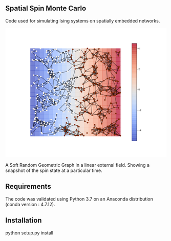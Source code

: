 ## Spatial Spin Monte Carlo

Code used for simulating Ising systems on spatially embedded networks.

![](https://github.com/MGarrod1/spatial_spin_monte_carlo/blob/master/example/Example_spin_state.png)

A Soft Random Geometric Graph in a linear external field. Showing a snapshot of the spin state at a particular time.

## Requirements

The code was validated using Python 3.7 on an Anaconda distribution (conda version : 4.7.12).

## Installation

python setup.py install





